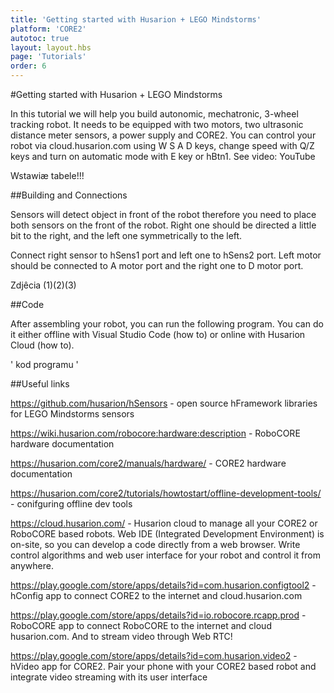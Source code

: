 ```yaml
---
title: 'Getting started with Husarion + LEGO Mindstorms'
platform: 'CORE2'
autotoc: true
layout: layout.hbs
page: 'Tutorials'
order: 6
---
```


#Getting started with Husarion + LEGO Mindstorms

In this tutorial we will help you build autonomic, mechatronic, 3-wheel tracking robot. It needs to be equipped with two motors, two ultrasonic distance meter sensors, a power supply and CORE2. You can control your robot via cloud.husarion.com using W S A D keys, change speed with Q/Z keys and turn on automatic mode with E key or hBtn1.
See video: YouTube


Wstawiæ tabele!!!


##Building and Connections

Sensors will detect object in front of the robot therefore you need to place both sensors on the front of the robot. Right one should be directed  a little bit to the right, and the left one symmetrically to the left.

Connect right sensor to hSens1 port and left one to hSens2 port.
Left motor should be connected to A motor port and the right one to D motor port.

Zdjêcia (1)(2)(3)

##Code

After assembling your robot, you can run the following program. You can do it either offline with Visual Studio Code (how to) or online with Husarion Cloud (how to).

'
kod programu
'

##Useful links

https://github.com/husarion/hSensors - open source hFramework libraries for LEGO Mindstorms sensors

https://wiki.husarion.com/robocore:hardware:description - RoboCORE hardware documentation

https://husarion.com/core2/manuals/hardware/ - CORE2 hardware documentation

https://husarion.com/core2/tutorials/howtostart/offline-development-tools/ - conifguring offline dev tools

https://cloud.husarion.com/ - Husarion cloud to manage all your CORE2 or RoboCORE based robots. Web IDE (Integrated Development Environment) is on-site, so you can develop a code directly from a web browser. Write control algorithms and web user interface for your robot and control it from anywhere.

https://play.google.com/store/apps/details?id=com.husarion.configtool2 - hConfig app to connect CORE2 to the internet and cloud.husarion.com

https://play.google.com/store/apps/details?id=io.robocore.rcapp.prod - RoboCORE app to connect RoboCORE to the internet and cloud husarion.com. And to stream video through Web RTC!

https://play.google.com/store/apps/details?id=com.husarion.video2 - hVideo app for CORE2. Pair your phone with your CORE2 based robot and integrate video streaming with its user interface
